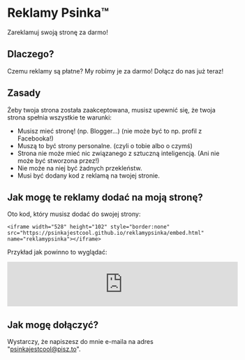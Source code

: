 # Reklamy Psinka™
Zareklamuj swoją stronę za darmo!

## Dlaczego?
Czemu reklamy są płatne? My robimy je za darmo! Dołącz do nas już teraz!

## Zasady
Żeby twoja strona została zaakceptowana, musisz upewnić się, że twoja strona spełnia wszystkie te warunki:

* Musisz mieć stronę! (np. Blogger...) (nie może być to np. profil z Facebooka!)
* Muszą to być strony personalne. (czyli o tobie albo o czymś)
* Strona nie może mieć nic związanego z sztuczną inteligencją. (Ani nie może być stworzona przez!)
* Nie może na niej być żadnych przekleństw.
* Musi być dodany kod z reklamą na twojej stronie.

## Jak mogę te reklamy dodać na moją stronę?
Oto kod, który musisz dodać do swojej strony:

```
<iframe width="528" height="102" style="border:none" src="https://psinkajestcool.github.io/reklamypsinka/embed.html" name="reklamypsinka"></iframe>
```

Przykład jak powinno to wyglądać: 
<iframe width="528" height="102" style="border:none" src="https://psinkajestcool.github.io/reklamypsinka/embed.html" name="reklamypsinka"></iframe>

## Jak mogę dołączyć?
Wystarczy, że napiszesz do mnie e-maila na adres "psinkajestcool@pisz.to".
